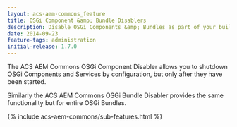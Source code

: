 ```yaml
---
layout: acs-aem-commons_feature
title: OSGi Component &amp; Bundle Disablers
description: Disable OSGi Components &amp; Bundles as part of your build
date: 2014-09-23
feature-tags: administration
initial-release: 1.7.0
---
```


The ACS AEM Commons OSGi Component Disabler allows you to shutdown OSGi Components and Services by configuration, but only after they have been started. 

Similarly the ACS AEM Commons OSGi Bundle Disabler provides the same functionality but for entire OSGi Bundles.

{% include acs-aem-commons/sub-features.html %}

